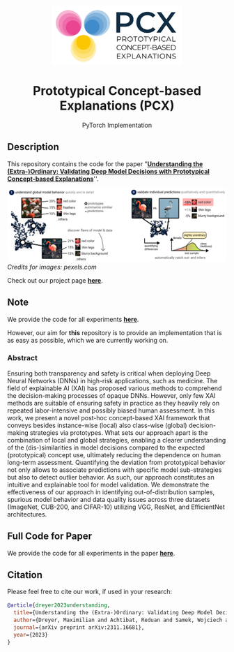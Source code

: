 <div align="center">
<img src="static/PCX_logo.png" width="300" alt="PCX Logo" />
<h1>Prototypical Concept-based Explanations (PCX)</h1>
<p>
PyTorch Implementation</p>
</div>



## Description

This repository contains the code for the paper "**[Understanding the (Extra-)Ordinary: Validating Deep Model Decisions with Prototypical Concept-based Explanations](https://arxiv.org/pdf/2311.16681)**''.

<div align="center">
<img src="static/pcx_intro.png" width="1000" alt="PCX Logo" />
</div>
<i>Credits for images: pexels.com</i>



Check out our project page **[here](https://maxdreyer.github.io/pcx/)**.

## Note
We provide the code for all experiments **[here](https://drive.google.com/file/d/17d3UfYFCBnfqNKcxSCeNbTnrO7amdpzo)**.

However, our aim for **this** repository is to provide an implementation that is as easy as possible, which we are currently working on.

### Abstract 

Ensuring both transparency and safety is critical when deploying Deep Neural Networks (DNNs) in high-risk applications, such as medicine. The field of explainable AI (XAI) has proposed various methods to comprehend the decision-making processes of opaque DNNs. However, only few XAI methods are suitable of ensuring safety in practice as they heavily rely on repeated labor-intensive and possibly biased human assessment. In this work, we present a novel post-hoc concept-based XAI framework that conveys besides instance-wise (local) also class-wise (global) decision-making strategies via prototypes. What sets our approach apart is the combination of local and global strategies, enabling a clearer understanding of the (dis-)similarities in model decisions compared to the expected (prototypical) concept use, ultimately reducing the dependence on human long-term assessment. Quantifying the deviation from prototypical behavior not only allows to associate predictions with specific model sub-strategies but also to detect outlier behavior. As such, our approach constitutes an intuitive and explainable tool for model validation. We demonstrate the effectiveness of our approach in identifying out-of-distribution samples, spurious model behavior and data quality issues across three datasets (ImageNet, CUB-200, and CIFAR-10) utilizing VGG, ResNet, and EfficientNet architectures.




## Full Code for Paper
We provide the code for all experiments in the paper **[here](https://drive.google.com/file/d/17d3UfYFCBnfqNKcxSCeNbTnrO7amdpzo)**.

## Citation

Please feel free to cite our work, if used in your research:

```bibtex
@article{dreyer2023understanding,
  title={Understanding the (Extra-)Ordinary: Validating Deep Model Decisions with Prototypical Concept-based Explanations},
  author={Dreyer, Maximilian and Achtibat, Reduan and Samek, Wojciech and Lapuschkin, Sebastian},
  journal={arXiv preprint arXiv:2311.16681},
  year={2023}
}
```